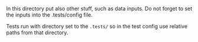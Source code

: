 In this directory put also other stuff, such as data inputs.
Do not forget to set the inputs into the .tests/config file.

Tests run with directory set to the `.tests/` so in the test config use relative paths from that directory.
